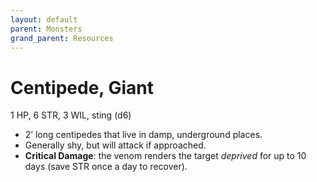 ```yaml
---
layout: default
parent: Monsters
grand_parent: Resources
---
```


# Centipede, Giant

1 HP, 6 STR, 3 WIL, sting (d6)

- 2’ long centipedes that live in damp, underground places.
- Generally shy, but will attack if approached. 
- **Critical Damage**: the venom renders the target _deprived_ for up to 10 days (save STR once a day to recover).
